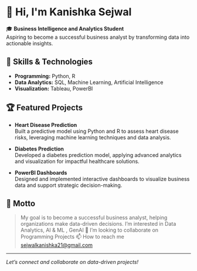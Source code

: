 # 👋 Hi, I'm Kanishka Sejwal

🎓 **Business Intelligence and Analytics Student**  
Aspiring to become a successful business analyst by transforming data into actionable insights.

## 🚀 Skills & Technologies

- **Programming:** Python, R
- **Data Analytics:** SQL, Machine Learning, Artificial Intelligence
- **Visualization:** Tableau, PowerBI

## 🏆 Featured Projects

- **Heart Disease Prediction**  
  Built a predictive model using Python and R to assess heart disease risks, leveraging machine learning techniques and data analysis.

- **Diabetes Prediction**  
  Developed a diabetes prediction model, applying advanced analytics and visualization for impactful healthcare solutions.

- **PowerBI Dashboards**  
  Designed and implemented interactive dashboards to visualize business data and support strategic decision-making.

## 🎯 Motto

> My goal is to become a successful business analyst, helping organizations make data-driven decisions.
> I’m interested in Data Analytics, AI & ML , GenAI
💞️ I’m looking to collaborate on Programming Projects
📫 How to reach me sejwalkanishka21@gmail.com

---

*Let’s connect and collaborate on data-driven projects!*
